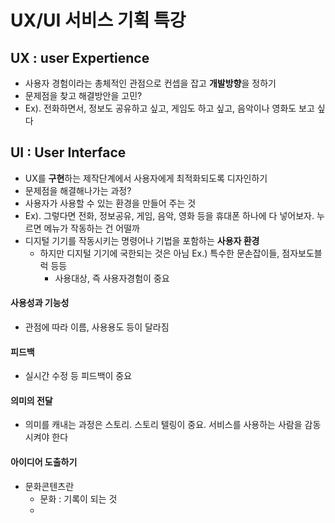 # UX/UI 서비스 기획 특강

## UX : user Expertience

- 사용자 경험이라는 총체적인 관점으로 컨셉을 잡고 **개발방향**을 정하기
- 문제점을 찾고 해결방안을 고민?
- Ex). 전화하면서, 정보도 공유하고 싶고, 게임도 하고 싶고, 음악이나 영화도 보고 싶다

## UI : User Interface

- UX를 **구현**하는 제작단계에서 사용자에게 최적화되도록 디자인하기
- 문제점을 해결해나가는 과정?
- 사용자가 사용할 수 있는 환경을 만들어 주는 것
- Ex). 그렇다면 전화, 정보공유, 게임, 음악, 영화 등을 휴대폰 하나에 다 넣어보자. 누르면 메뉴가 작동하는 건 어떨까
- 디지털 기기를 작동시키는 명령어나 기법을 포함하는 **사용자 환경** 
  - 하지만 디지털 기기에 국한되는 것은 아님 Ex.) 특수한 문손잡이들, 점자보도블럭 등등
    - 사용대상, 즉 사용자경험이 중요




#### 사용성과 기능성

- 관점에 따라 이름, 사용용도 등이 달라짐

#### 피드백

- 실시간 수정 등 피드백이 중요

#### 의미의 전달

- 의미를 캐내는 과정은 스토리. 스토리 텔링이 중요. 서비스를 사용하는 사람을 감동시켜야 한다

#### 아이디어 도출하기

- 문화콘텐츠란
  - 문화 : 기록이 되는 것
  - 